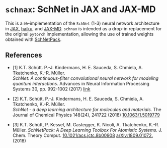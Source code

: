 # `schnax`: SchNet in JAX and JAX-MD
This is a re-implementation of the `SchNet` (1-3) neural network architecture in [JAX](https://github.com/google/jax), [haiku](https://github.com/deepmind/dm-haiku), and [JAX-MD](https://github.com/google/jax-md).
`schnax` is intended as a drop-in replacement for the original `pytorch` implementation, allowing the use of trained weights obtained with [SchNetPack](https://github.com/atomistic-machine-learning/schnetpack).


## References
* [1] K.T. Schütt. P.-J. Kindermans, H. E. Sauceda, S. Chmiela, A. Tkatchenko, K.-R. Müller.  
*SchNet: A continuous-filter convolutional neural network for modeling quantum interactions.*
Advances in Neural Information Processing Systems 30, pp. 992-1002 (2017) [link](http://papers.nips.cc/paper/6700-schnet-a-continuous-filter-convolutional-neural-network-for-modeling-quantum-interactions)

* [2] K.T. Schütt. P.-J. Kindermans, H. E. Sauceda, S. Chmiela, A. Tkatchenko, K.-R. Müller.  
*SchNet - a deep learning architecture for molecules and materials.* 
The Journal of Chemical Physics 148(24), 241722 (2018) [10.1063/1.5019779](https://doi.org/10.1063/1.5019779)

* [3] K.T. Schütt, P. Kessel, M. Gastegger, K. Nicoli, A. Tkatchenko, K.-R. Müller. *SchNetPack: A Deep Learning Toolbox For Atomistic Systems.* J. Chem. Theory Comput. [10.1021/acs.jctc.8b00908](https://doi.org/10.1021/acs.jctc.8b00908) [arXiv:1809.01072.](https://arxiv.org/abs/1809.01072v1) (2018)
